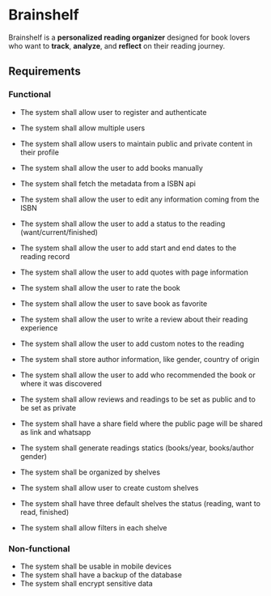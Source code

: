 # Brainshelf

Brainshelf is a **personalized reading organizer** designed for book lovers who want to **track**, **analyze**, and **reflect** on their reading journey.

## Requirements

### Functional

- The system shall allow user to register and authenticate
- The system shall allow multiple users
- The system shall allow users to maintain public and private content in their profile

- The system shall allow the user to add books manually
- The system shall fetch the metadata from a ISBN api
- The system shall allow the user to edit any information coming from the ISBN
- The system shall allow the user to add a status to the reading (want/current/finished)
- The system shall allow the user to add start and end dates to the reading record
- The system shall allow the user to add quotes with page information
- The system shall allow the user to rate the book
- The system shall allow the user to save book as favorite
- The system shall allow the user to write a review about their reading experience
- The system shall allow the user to add custom notes to the reading
- The system shall store author information, like gender, country of origin
- The system shall allow the user to add who recommended the book or where it was discovered

- The system shall allow reviews and readings to be set as public and to be set as private
- The system shall have a share field where the public page will be shared as link and whatsapp
- The system shall generate readings statics (books/year, books/author gender)

- The system shall be organized by shelves
- The system shall allow user to create custom shelves
- The system shall have three default shelves the status (reading, want to read, finished)
- The system shall allow filters in each shelve

### Non-functional
- The system shall be usable in mobile devices
- The system shall have a backup of the database
- The system shall encrypt sensitive data
